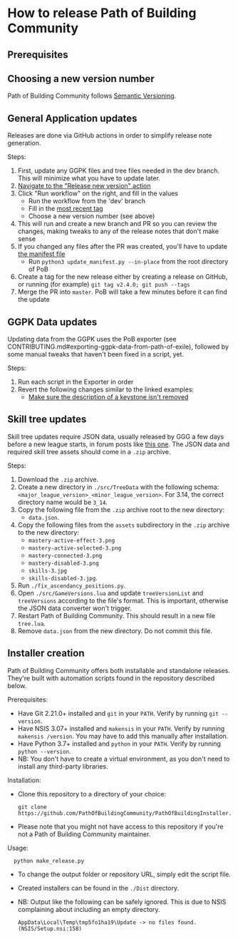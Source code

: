 # How to release Path of Building Community

## Prerequisites

## Choosing a new version number

Path of Building Community follows [Semantic Versioning](https://semver.org/).

## General Application updates

Releases are done via GitHub actions in order to simplify release note generation.

Steps:
1. First, update any GGPK files and tree files needed in the dev branch.  This will minimize what you have to update later.
2. [Navigate to the "Release new version" action](https://github.com/PathOfBuildingCommunity/PathOfBuilding/actions/workflows/release.yml)
3. Click "Run workflow" on the right, and fill in the values
    - Run the workflow from the 'dev' branch
    - Fill in the [most recent tag](https://github.com/PathOfBuildingCommunity/PathOfBuilding/tags)
    - Choose a new version number (see above)
4. This will run and create a new branch and PR so you can review the changes, making tweaks to any of the release notes that don't make sense
5. If you changed any files after the PR was created, you'll have to update [the manifest file](manifest.xml)
    - Run `python3 update_manifest.py --in-place` from the root directory of PoB
6. Create a tag for the new release either by creating a release on GitHub, or running (for example) `git tag v2.4.0; git push --tags`
7. Merge the PR into `master`.  PoB will take a few minutes before it can find the update

## GGPK Data updates

Updating data from the GGPK uses the PoB exporter (see CONTRIBUTING.md#exporting-ggpk-data-from-path-of-exile), followed by some manual tweaks that haven't been fixed in a script, yet.

Steps:
1. Run each script in the Exporter in order
2. Revert the following changes similar to the linked examples:
    - [Make sure the description of a keystone isn't removed](src/Data/LegionPassives.lua#L3911-L3915)

## Skill tree updates

Skill tree updates require JSON data, usually released by GGG a few days before a new
league starts, in forum posts like
[this one](https://www.pathofexile.com/forum/view-thread/3147480).
The JSON data and required skill tree assets should come in a `.zip` archive.

Steps:
1. Download the `.zip` archive.
2. Create a new directory in `./src/TreeData` with the following schema:
    `<major_league_version>_<minor_league_version>`.
    For 3.14, the correct directory name would be `3_14`.
3. Copy the following file from the `.zip` archive root to the new directory:
   * `data.json`.
4. Copy the following files from the `assets` subdirectory in the `.zip` archive to the
    new directory:
    * `mastery-active-effect-3.png`
    * `mastery-active-selected-3.png`
    * `mastery-connected-3.png`
    * `mastery-disabled-3.png`
    * `skills-3.jpg`
    * `skills-disabled-3.jpg`.
5. Run `./fix_ascendancy_positions.py`.
6. Open `./src/GameVersions.lua` and update `treeVersionList` and `treeVersions`
   according to the file's format. This is important, otherwise the JSON data converter
   won't trigger.
7. Restart Path of Building Community. This should result in a new file `tree.lua`.
8. Remove `data.json` from the new directory. Do not commit this file.

## Installer creation

Path of Building Community offers both installable and standalone releases. They're
built with automation scripts found in the repository described below.

Prerequisites:
- Have Git 2.21.0+ installed and `git` in your `PATH`.
  Verify by running `git --version`.
- Have NSIS 3.07+ installed and `makensis` in your `PATH`.
  Verify by running `makensis /version`.
  You may have to add this manually after installation.
- Have Python 3.7+ installed and `python` in your `PATH`.
  Verify by running `python --version`.
- NB: You don't have to create a virtual environment, as you don't need to install any
  third-party libraries.

Installation:
- Clone this repository to a directory of your choice:

      git clone https://github.com/PathOfBuildingCommunity/PathOfBuildingInstaller.git
- Please note that you might not have access to this repository if you're not a Path of
  Building Community maintainer.
  
Usage:

      python make_release.py
- To change the output folder or repository URL, simply edit the script file.
- Created installers can be found in the `./Dist` directory.
- NB: Output like the following can be safely ignored. This is due to NSIS complaining
about including an empty directory.

      AppData\Local\Temp\tmp5fo1ha19\Update -> no files found. (NSIS/Setup.nsi:158)
